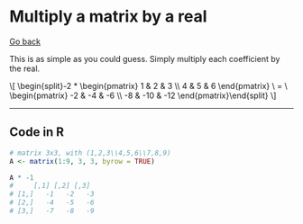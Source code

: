 # Multiply a matrix by a real

[Go back](../index.md#basic-operations)

This is as simple as you could guess. Simply multiply each coefficient by the real.

<div class="overflow-auto">
\[
\begin{split}-2 *
\begin{pmatrix}
1 & 2 & 3 \\
4 & 5 & 6
\end{pmatrix}
\ = \
\begin{pmatrix}
-2 & -4 & -6 \\
-8 & -10 & -12
\end{pmatrix}\end{split}
\]
</div>

<hr class="sl">

## Code in R

```r
# matrix 3x3, with (1,2,3\\4,5,6\\7,8,9)
A <- matrix(1:9, 3, 3, byrow = TRUE)

A * -1
#     [,1] [,2] [,3]
# [1,]   -1   -2   -3
# [2,]   -4   -5   -6
# [3,]   -7   -8   -9
```